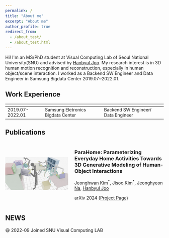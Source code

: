 ```yaml
---
permalink: /
title: "About me"
excerpt: "About me"
author_profile: true
redirect_from: 
  - /about_test/
  - /about_test.html
---
```




Hi! I'm an MS/PhD student at Visual Computing Lab of Seoul National University(SNU) and advised by [Hanbyul Joo](https://jhugestar.github.io/). My research interest is in 3D human motion recognition and reconstruction, especially in human object/scene interaction. I worked as a Backend SW Engineer and Data Engineer in Samsung Bigdata Center 2019.07~2022.01. 



Work Experience
---

|<!-- -->|<!-- -->|<!-- -->|
|-----|-----|-----|
|2019.07-2022.01|Samsung Eletronics Bigdata Center|Backend SW Engineer/ Data Engineer|


Publications
---
<div style="display: flex; align-items: center;">
  <!-- 왼쪽: 사진 -->
  <img src="https://raw.githubusercontent.com/jlogkim/parahome/master/static/images/teaser_part_resized.jpg" alt="티저 이미지" style="width: 200px; height: auto; margin-right: 20px;">
  <div>
    <h3>ParaHome: Parameterizing Everyday Home Activities Towards 3D Generative Modeling of Human-Object Interactions</h3>
    <span>
    <a href="https://jhkim24.notion.site/jhkim24/Jeonghwan-Kim-202c26236c3843b2b1c1572eb9fc7fee">Jeonghwan Kim</a><sup>*</sup>,
    </span>
    <span>
    <a href="https://jlogkim.github.io/">Jisoo Kim</a><sup>*</sup>,
    </span>
    <span>
      <a href="https://nagooon.github.io/">Jeonghyeon Na</a>,
    </span>
    <span>
      <a href="https://jhugestar.github.io/">Hanbyul Joo</a>
    </span>
    <p>arXiv 2024 <a href="https://jlogkim.github.io/parahome/">(Project Page)</a></p>
  </div>
</div>


NEWS
---
 :satisfied: 2022-09 Joined SNU Visual Computing LAB


